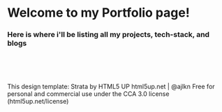<h1>Welcome to my Portfolio page!</h1>

<h3>Here is where i'll be listing all my projects, tech-stack, and blogs</h3>
<br />
<br />
<br />
<p>This design template: Strata by HTML5 UP
html5up.net | @ajlkn
Free for personal and commercial use under the CCA 3.0 license (html5up.net/license)</p>
